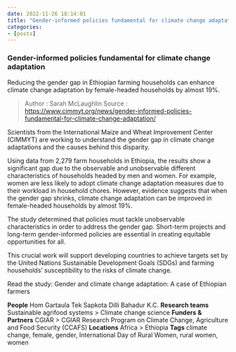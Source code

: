 ```yaml
---
date: 2022-11-26 18:14:01
title: "Gender-informed policies fundamental for climate change adaptation"
categories:
- [posts]
---
```


### Gender-informed policies fundamental for climate change adaptation ###

Reducing the gender gap in Ethiopian farming households can enhance climate change adaptation by female-headed households by almost 19%.

> Author : Sarah McLaughlin
> Source : https://www.cimmyt.org/news/gender-informed-policies-fundamental-for-climate-change-adaptation/

Scientists from the International Maize and Wheat Improvement Center (CIMMYT) are working to understand the gender gap in climate change adaptations and the causes behind this disparity.

Using data from 2,279 farm households in Ethiopia, the results show a significant gap due to the observable and unobservable different characteristics of households headed by men and women. For example, women are less likely to adopt climate change adaptation measures due to their workload in household chores. However, evidence suggests that when the gender gap shrinks, climate change adaptation can be improved in female-headed households by almost 19%.

The study determined that policies must tackle unobservable characteristics in order to address the gender gap. Short-term projects and long-term gender-informed policies are essential in creating equitable opportunities for all.

This crucial work will support developing countries to achieve targets set by the United Nations Sustainable Development Goals (SDGs) and farming households’ susceptibility to the risks of climate change.

Read the study: Gender and climate change adaptation: A case of Ethiopian farmers

**People**
Hom Gartaula
Tek Sapkota
Dilli Bahadur K.C.
**Research teams**
Sustainable agrifood systems > Climate change science
**Funders & Partners**
CGIAR > CGIAR Research Program on Climate Change, Agriculture and Food Security (CCAFS)
**Locations**
Africa > Ethiopia
**Tags**
climate change, female, gender, International Day of Rural Women, rural women, women
